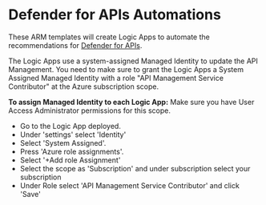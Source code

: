 # Defender for APIs Automations  

These ARM templates will create Logic Apps to automate the recommendations for [Defender for APIs](https://learn.microsoft.com/en-us/azure/defender-for-cloud/defender-for-apis-introduction).

The Logic Apps use a system-assigned Managed Identity to update the API Management. You need to make sure to grant the Logic Apps a System Assigned Managed Identity with a role "API Management Service Contributor" at the Azure subscription scope.

**To assign Managed Identity to each Logic App:**
Make sure you have User Access Administrator permissions for this scope.
- Go to the Logic App deployed.
- Under 'settings' select 'Identity' 
- Select 'System Assigned'.
- Press 'Azure role assignments'.
- Select '+Add role Assignment'
- Select the scope as 'Subscription' and under subscription select your subscription
- Under Role select 'API Management Service Contributor' and click 'Save'
